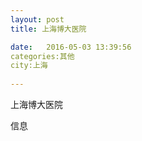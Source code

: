 ```yaml
--- 
layout: post 
title: 上海博大医院

date:   2016-05-03 13:39:56 
categories:其他  
city:上海
  
--- 
```

   
上海博大医院

信息


